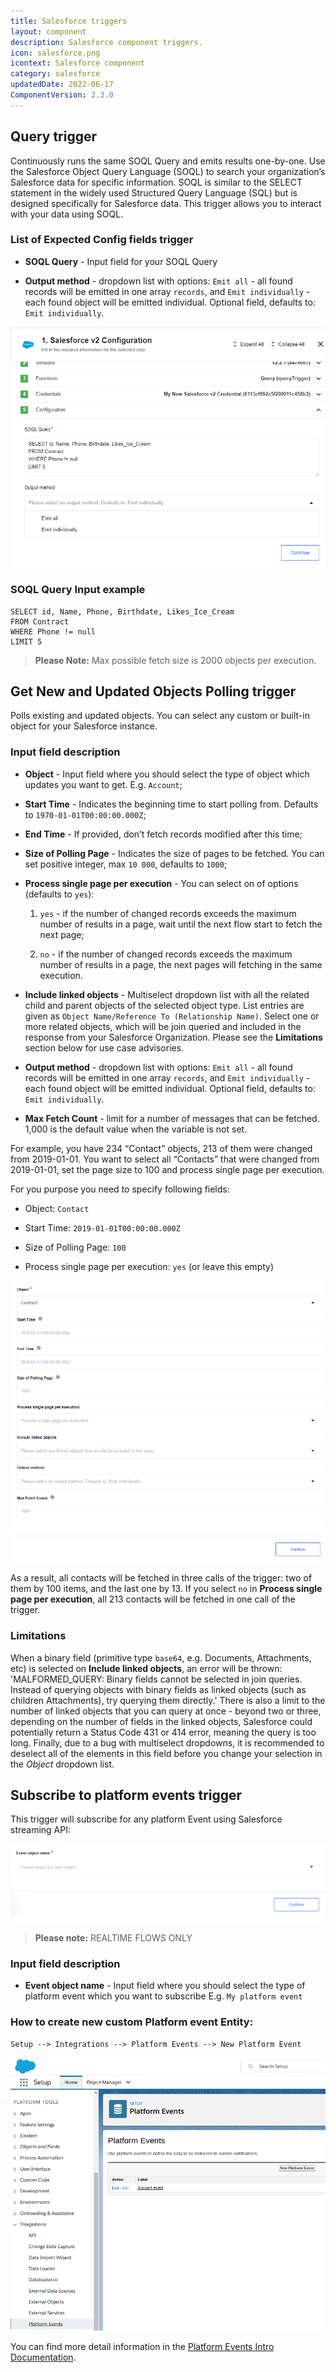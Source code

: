 ```yaml
---
title: Salesforce triggers
layout: component
description: Salesforce component triggers.
icon: salesforce.png
icontext: Salesforce component
category: salesforce
updatedDate: 2022-06-17
ComponentVersion: 2.3.0
---
```


## Query trigger

Continuously runs the same SOQL Query and emits results one-by-one.
Use the Salesforce Object Query Language (SOQL) to search your organization’s Salesforce data for specific information. SOQL is similar to the SELECT statement in the widely used Structured Query Language (SQL) but is designed specifically for Salesforce data. This trigger allows you to interact with your data using SOQL.

### List of Expected Config fields trigger

* **SOQL Query** - Input field for your SOQL Query

* **Output method** - dropdown list with options: `Emit all` - all found records will be emitted in one array `records`, and `Emit individually` - each found object will be emitted individual. Optional field, defaults to: `Emit individually`.

![Query trigger - configure input](img/query-trigger.png)

### SOQL Query Input example

```
SELECT id, Name, Phone, Birthdate, Likes_Ice_Cream
FROM Contract
WHERE Phone != null
LIMIT 5
```

>**Please Note:** Max possible fetch size is 2000 objects per execution.

## Get New and Updated Objects Polling trigger

Polls existing and updated objects. You can select any custom or built-in object for your Salesforce instance.

### Input field description

* **Object** - Input field where you should select the type of object which updates you want to get. E.g. `Account`;

* **Start Time** - Indicates the beginning time to start polling from. Defaults to `1970-01-01T00:00:00.000Z`;

* **End Time** - If provided, don’t fetch records modified after this time;

* **Size of Polling Page** - Indicates the size of pages to be fetched. You can set positive integer, max `10 000`, defaults to `1000`;

* **Process single page per execution** - You can select on of options (defaults to `yes`):

   1. `yes` - if the number of changed records exceeds the maximum number of results in a page, wait until the next flow start to fetch the next page;

   2. `no` - if the number of changed records exceeds the maximum number of results in a page, the next pages will fetching in the same execution.

* **Include linked objects** - Multiselect dropdown list with all the related child and parent objects of the selected object type. List entries are given as `Object Name/Reference To (Relationship Name)`. Select one or more related objects, which will be join queried and included in the response from your Salesforce Organization. Please see the **Limitations** section below for use case advisories.

* **Output method** - dropdown list with options: `Emit all` - all found records will be emitted in one array `records`, and `Emit individually` - each found object will be emitted individual. Optional field, defaults to: `Emit individually`.

* **Max Fetch Count** - limit for a number of messages that can be fetched. 1,000 is the default value when the variable is not set.

For example, you have 234 “Contact” objects, 213 of them were changed from 2019-01-01.
You want to select all “Contacts” that were changed from 2019-01-01, set the page size to 100 and process single page per execution.

For you purpose you need to specify following fields:

   * Object: `Contact`

   * Start Time: `2019-01-01T00:00:00.000Z`

   * Size of Polling Page: `100`

   * Process single page per execution: `yes` (or leave this empty)

![Get New and Updated Objects Polling - configure input](img/get-update-object-trigger.png)

As a result, all contacts will be fetched in three calls of the trigger: two of them by 100 items, and the last one by 13.
If you select `no` in **Process single page per execution**, all 213 contacts will be fetched in one call of the trigger.

### Limitations

When a binary field (primitive type `base64`, e.g. Documents, Attachments, etc) is selected on **Include linked objects**, an error will be thrown: 'MALFORMED_QUERY: Binary fields cannot be selected in join queries. Instead of querying objects with binary fields as linked objects (such as children Attachments), try querying them directly.' There is also a limit to the number of linked objects that you can query at once - beyond two or three, depending on the number of fields in the linked objects, Salesforce could potentially return a Status Code 431 or 414 error, meaning the query is too long. Finally, due to a bug with multiselect dropdowns, it is recommended to deselect all of the elements in this field before you change your selection in the *Object* dropdown list.

## Subscribe to platform events trigger

This trigger will subscribe for any platform Event using Salesforce streaming API:

![Subscribe to platform events trigger](img/subscribe-trigger.png)

>**Please note:** REALTIME FLOWS ONLY

### Input field description

* **Event object name** - Input field where you should select the type of platform event which you want to subscribe E.g. `My platform event`

### How to create new custom Platform event Entity:

`Setup --> Integrations --> Platform Events --> New Platform Event`

![Platform Events](img/platform-events.png)

You can find more detail information in the [Platform Events Intro Documentation](https://developer.salesforce.com/docs/atlas.en-us.platform_events.meta/platform_events/platform_events_intro.htm).
